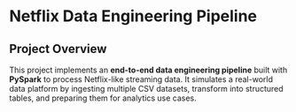 # Netflix Data Engineering Pipeline

## Project Overview

This project implements an **end-to-end data engineering pipeline** built with **PySpark** to process Netflix-like streaming data. It simulates a real-world data platform by ingesting multiple CSV datasets, transform into structured tables, and preparing them for analytics use cases.